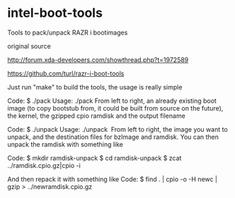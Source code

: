 intel-boot-tools
================

Tools to pack/unpack RAZR i bootimages

original source

http://forum.xda-developers.com/showthread.php?t=1972589

https://github.com/turl/razr-i-boot-tools

Just run "make" to build the tools, the usage is really simple

Code:
$ ./pack 
Usage: ./pack <valid image> <bzImage> <ramdisk> <output>
From left to right, an already existing boot image (to copy bootstub from, it could be built from source on the future), the kernel, the gzipped cpio ramdisk and the output filename

Code:
$ ./unpack
Usage: ./unpack <image to unpack> <bzImage out> <ramdisk out>
From left to right, the image you want to unpack, and the destination files for bzImage and ramdisk. You can then unpack the ramdisk with something like

Code:
$ mkdir ramdisk-unpack
$ cd ramdisk-unpack
$ zcat ../ramdisk.cpio.gz|cpio -i

And then repack it with something like
Code:
$ find . | cpio -o -H newc | gzip > ../newramdisk.cpio.gz
